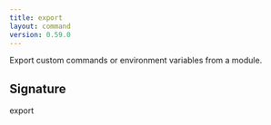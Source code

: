 ```yaml
---
title: export
layout: command
version: 0.59.0
---
```


Export custom commands or environment variables from a module.

## Signature

export 

